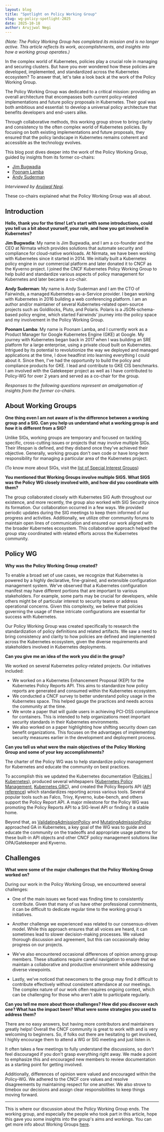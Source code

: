 ```yaml
---
layout: blog
title: "Spotlight on Policy Working Group"
slug: wg-policy-spotlight-2025
date: 2025-10-18
author: Arujjwal Negi
---  
```


*(Note: The Policy Working Group has completed its mission and is no longer active. This article reflects its work, accomplishments, and insights into how a working group operates.)*

In the complex world of Kubernetes, policies play a crucial role in managing and securing clusters. But have you ever wondered how these policies are developed, implemented, and standardized across the Kubernetes ecosystem? To answer that, let's take a look back at the work of the Policy Working Group.

The Policy Working Group was dedicated to a critical mission: providing an overall architecture that encompasses both current policy-related implementations and future policy proposals in Kubernetes. Their goal was both ambitious and essential: to develop a universal policy architecture that benefits developers and end-users alike.

Through collaborative methods, this working group strove to bring clarity and consistency to the often complex world of Kubernetes policies. By focusing on both existing implementations and future proposals, they ensured that the policy landscape in Kubernetes remains coherent and accessible as the technology evolves.

This blog post dives deeper into the work of the Policy Working Group, guided by insights from its former co-chairs:

-   [Jim Bugwadia](https://twitter.com/JimBugwadia)
-   [Poonam Lamba](https://twitter.com/poonam_lamba)
-   [Andy Suderman](https://twitter.com/sudermanjr)

_Interviewed by [Arujjwal Negi](https://twitter.com/arujjval)._

These co-chairs explained what the Policy Working Group was all about.

## Introduction  

**Hello, thank you for the time! Let’s start with some introductions, could you tell us a bit about yourself, your role, and how you got involved in Kubernetes?**

**Jim Bugwadia**: My name is Jim Bugwadia, and I am a co-founder and the CEO at Nirmata which provides solutions that automate security and compliance for cloud-native workloads. At Nirmata, we have been working with Kubernetes since it started in 2014. We initially built a Kubernetes policy engine in our commercial platform and later donated it to CNCF as the Kyverno project. I joined the CNCF Kubernetes Policy Working Group to help build and standardize various aspects of policy management for Kubernetes and later became a co-chair.

**Andy Suderman**: My name is Andy Suderman and I am the CTO of Fairwinds, a managed Kubernetes-as-a-Service provider. I began working with Kubernetes in 2016 building a web conferencing platform. I am an author and/or maintainer of several Kubernetes-related open-source projects such as Goldilocks, Pluto, and Polaris. Polaris is a JSON-schema-based policy engine, which started Fairwinds' journey into the policy space and my involvement in the Policy Working Group.

**Poonam Lamba**: My name is Poonam Lamba, and I currently work as a Product Manager for Google Kubernetes Engine (GKE) at Google. My journey with Kubernetes began back in 2017 when I was building an SRE platform for a large enterprise, using a private cloud built on Kubernetes. Intrigued by its potential to revolutionize the way we deployed and managed applications at the time, I dove headfirst into learning everything I could about it. Since then, I've had the opportunity to build the policy and compliance products for GKE. I lead and contribute to GKE CIS benchmarks. I am involved with the Gatekeeper project as well as I have contributed to Policy-WG for over 2 years and served as a co-chair for the group.

*Responses to the following questions represent an amalgamation of insights from the former co-chairs.*

## About Working Groups

**One thing even I am not aware of is the difference between a working group and a SIG. Can you help us understand what a working group is and how it is different from a SIG?**

Unlike SIGs, working groups are temporary and focused on tackling specific, cross-cutting issues or projects that may involve multiple SIGs. Their lifespan is defined, and they disband once they've achieved their objective. Generally, working groups don't own code or have long-term responsibility for managing a particular area of the Kubernetes project.

(To know more about SIGs, visit the [list of Special Interest Groups](https://github.com/kubernetes/community/blob/master/sig-list.md))
 
**You mentioned that Working Groups involve multiple SIGS. What SIGS was the Policy WG closely involved with, and how did you coordinate with them?**

The group collaborated closely with Kubernetes SIG Auth throughout our existence, and more recently, the group also worked with SIG Security since its formation. Our collaboration occurred in a few ways. We provided periodic updates during the SIG meetings to keep them informed of our progress and activities. Additionally, we utilize other community forums to maintain open lines of communication and ensured our work aligned with the broader Kubernetes ecosystem. This collaborative approach helped the group stay coordinated with related efforts across the Kubernetes community.

## Policy WG
  
**Why was the Policy Working Group created?**

To enable a broad set of use cases, we recognize that Kubernetes is powered by a highly declarative, fine-grained, and extensible configuration management system. We've observed that a Kubernetes configuration manifest may have different portions that are important to various stakeholders. For example, some parts may be crucial for developers, while others might be of particular interest to security teams or address operational concerns. Given this complexity, we believe that policies governing the usage of these intricate configurations are essential for success with Kubernetes.

Our Policy Working Group was created specifically to research the standardization of policy definitions and related artifacts. We saw a need to bring consistency and clarity to how policies are defined and implemented across the Kubernetes ecosystem, given the diverse requirements and stakeholders involved in Kubernetes deployments.
 
**Can you give me an idea of the work you did in the group?**

We worked on several Kubernetes policy-related projects. Our initiatives included:

- We worked on a Kubernetes Enhancement Proposal (KEP) for the Kubernetes Policy Reports API. This aims to standardize how policy reports are generated and consumed within the Kubernetes ecosystem.
- We conducted a CNCF survey to better understand policy usage in the Kubernetes space. This helped gauge the practices and needs across the community at the time.
- We wrote a paper that will guide users in achieving PCI-DSS compliance for containers. This is intended to help organizations meet important security standards in their Kubernetes environments.
- We also worked on a paper highlighting how shifting security down can benefit organizations. This focuses on the advantages of implementing security measures earlier in the development and deployment process.


**Can you tell us what were the main objectives of the Policy Working Group and some of your key accomplishments?**

The charter of the Policy WG was to help standardize policy management for Kubernetes and educate the community on best practices.

To accomplish this we updated the Kubernetes documentation ([Policies | Kubernetes](https://kubernetes.io/docs/concepts/policy)), produced several whitepapers ([Kubernetes Policy Management](https://github.com/kubernetes/sig-security/blob/main/sig-security-docs/papers/policy/CNCF_Kubernetes_Policy_Management_WhitePaper_v1.pdf), [Kubernetes GRC](https://github.com/kubernetes/sig-security/blob/main/sig-security-docs/papers/policy_grc/Kubernetes_Policy_WG_Paper_v1_101123.pdf)), and created the Policy Reports API ([API reference](https://github.com/kubernetes-retired/wg-policy-prototypes/blob/master/policy-report/docs/api-docs.md)) which standardizes reporting across various tools. Several popular tools such as Falco, Trivy, Kyverno, kube-bench, and others support the Policy Report API. A major milestone for the Policy WG was promoting the Policy Reports API to a SIG-level API or finding it a stable home.

Beyond that, as [ValidatingAdmissionPolicy](https://kubernetes.io/docs/reference/access-authn-authz/validating-admission-policy/) and [MutatingAdmissionPolicy](https://kubernetes.io/docs/reference/access-authn-authz/mutating-admission-policy/) approached GA in Kubernetes, a key goal of the WG was to guide and educate the community on the tradeoffs and appropriate usage patterns for these built-in API objects and other CNCF policy management solutions like OPA/Gatekeeper and Kyverno.

## Challenges

**What were some of the major challenges that the Policy Working Group worked on?**

During our work in the Policy Working Group, we encountered several challenges:

- One of the main issues we faced was finding time to consistently contribute. Given that many of us have other professional commitments, it can be difficult to dedicate regular time to the working group's initiatives.

- Another challenge we experienced was related to our consensus-driven model. While this approach ensures that all voices are heard, it can sometimes lead to slower decision-making processes. We valued thorough discussion and agreement, but this can occasionally delay progress on our projects.

- We've also encountered occasional differences of opinion among group members. These situations require careful navigation to ensure that we maintain a collaborative and productive environment while addressing diverse viewpoints.

- Lastly, we've noticed that newcomers to the group may find it difficult to contribute effectively without consistent attendance at our meetings. The complex nature of our work often requires ongoing context, which can be challenging for those who aren't able to participate regularly.

**Can you tell me more about those challenges? How did you discover each one? What has the impact been? What were some strategies you used to address them?**

There are no easy answers, but having more contributors and maintainers greatly helps! Overall the CNCF community is great to work with and is very welcoming to beginners. So, if folks out there are hesitating to get involved, I highly encourage them to attend a WG or SIG meeting and just listen in.

It often takes a few meetings to fully understand the discussions, so don't feel discouraged if you don't grasp everything right away. We made a point to emphasize this and encouraged new members to review documentation as a starting point for getting involved.

Additionally, differences of opinion were valued and encouraged within the Policy-WG. We adhered to the CNCF core values and resolve disagreements by maintaining respect for one another. We also strove to timebox our decisions and assign clear responsibilities to keep things moving forward.


---

This is where our discussion about the Policy Working Group ends. The working group, and especially the people who took part in this article, hope this gave you some insights into the group's aims and workings. You can get more info about Working Groups [here](https://github.com/kubernetes/community/blob/master/committee-steering/governance/wg-governance.md).
